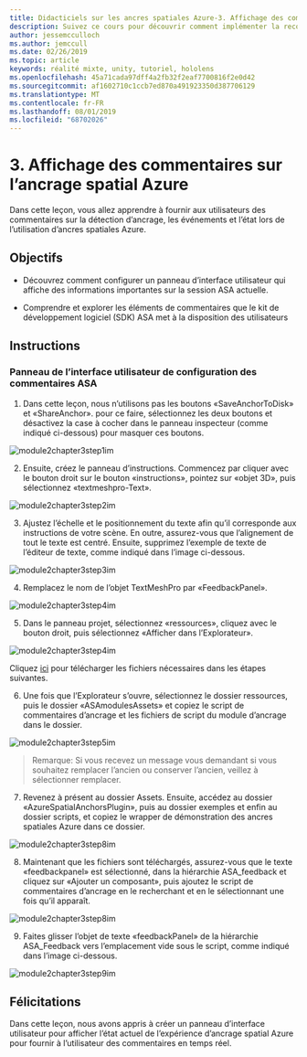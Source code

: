 ```yaml
---
title: Didacticiels sur les ancres spatiales Azure-3. Affichage des commentaires sur l’ancrage spatial Azure
description: Suivez ce cours pour découvrir comment implémenter la reconnaissance faciale Azure au sein d’une application de réalité mixte.
author: jessemcculloch
ms.author: jemccull
ms.date: 02/26/2019
ms.topic: article
keywords: réalité mixte, unity, tutoriel, hololens
ms.openlocfilehash: 45a71cada97dff4a2fb32f2eaf7700816f2e0d42
ms.sourcegitcommit: af1602710c1ccb7ed870a491923350d387706129
ms.translationtype: MT
ms.contentlocale: fr-FR
ms.lasthandoff: 08/01/2019
ms.locfileid: "68702026"
---
```

# <a name="3-displaying-azure-spatial-anchor-feedback"></a>3. Affichage des commentaires sur l’ancrage spatial Azure

Dans cette leçon, vous allez apprendre à fournir aux utilisateurs des commentaires sur la détection d’ancrage, les événements et l’état lors de l’utilisation d’ancres spatiales Azure.

## <a name="objectives"></a>Objectifs

* Découvrez comment configurer un panneau d’interface utilisateur qui affiche des informations importantes sur la session ASA actuelle.

* Comprendre et explorer les éléments de commentaires que le kit de développement logiciel (SDK) ASA met à la disposition des utilisateurs

## <a name="instructions"></a>Instructions

### <a name="set-up-asa-feedback-ui-panel"></a>Panneau de l’interface utilisateur de configuration des commentaires ASA

1. Dans cette leçon, nous n’utilisons pas les boutons «SaveAnchorToDisk» et «ShareAnchor». pour ce faire, sélectionnez les deux boutons et désactivez la case à cocher dans le panneau inspecteur (comme indiqué ci-dessous) pour masquer ces boutons.
   

![module2chapter3step1im](images/module2chapter3step1im.PNG)

2. Ensuite, créez le panneau d’instructions. Commencez par cliquer avec le bouton droit sur le bouton «instructions», pointez sur «objet 3D», puis sélectionnez «textmeshpro-Text».

![module2chapter3step2im](images/module2chapter3step2im.PNG)

3. Ajustez l’échelle et le positionnement du texte afin qu’il corresponde aux instructions de votre scène. En outre, assurez-vous que l’alignement de tout le texte est centré. Ensuite, supprimez l’exemple de texte de l’éditeur de texte, comme indiqué dans l’image ci-dessous.

![module2chapter3step3im](images/module2chapter3step3im.PNG)

4. Remplacez le nom de l’objet TextMeshPro par «FeedbackPanel».
   

![module2chapter3step4im](images/module2chapter3step4im.PNG)

5. Dans le panneau projet, sélectionnez «ressources», cliquez avec le bouton droit, puis sélectionnez «Afficher dans l’Explorateur».
   

![module2chapter3step4im](images/module2chapter3step5im.PNG)

Cliquez [ici](https://onedrive.live.com/?authkey=%21ABXEC8PvyQu8Qd8&id=5B7335C4342BCB0E%21395636&cid=5B7335C4342BCB0E) pour télécharger les fichiers nécessaires dans les étapes suivantes.

6. Une fois que l’Explorateur s’ouvre, sélectionnez le dossier ressources, puis le dossier «ASAmodulesAssets» et copiez le script de commentaires d’ancrage et les fichiers de script du module d’ancrage dans le dossier. 

![module2chapter3step5im](images/module2chapter3step6im.PNG)

> Remarque: Si vous recevez un message vous demandant si vous souhaitez remplacer l’ancien ou conserver l’ancien, veillez à sélectionner remplacer.

7. Revenez à présent au dossier Assets. Ensuite, accédez au dossier «AzureSpatialAnchorsPlugin», puis au dossier exemples et enfin au dossier scripts, et copiez le wrapper de démonstration des ancres spatiales Azure dans ce dossier. 

![module2chapter3step8im](images/module2chapter3step7im.PNG)

8. Maintenant que les fichiers sont téléchargés, assurez-vous que le texte «feedbackpanel» est sélectionné, dans la hiérarchie ASA_feedback et cliquez sur «Ajouter un composant», puis ajoutez le script de commentaires d’ancrage en le recherchant et en le sélectionnant une fois qu’il apparaît. 

![module2chapter3step8im](images/module2chapter3step8im.PNG)

9. Faites glisser l’objet de texte «feedbackPanel» de la hiérarchie ASA_Feedback vers l’emplacement vide sous le script, comme indiqué dans l’image ci-dessous. 

![module2chapter3step9im](images/module2chapter3step9im.PNG)

## <a name="congratulations"></a>Félicitations

Dans cette leçon, nous avons appris à créer un panneau d’interface utilisateur pour afficher l’état actuel de l’expérience d’ancrage spatial Azure pour fournir à l’utilisateur des commentaires en temps réel.


